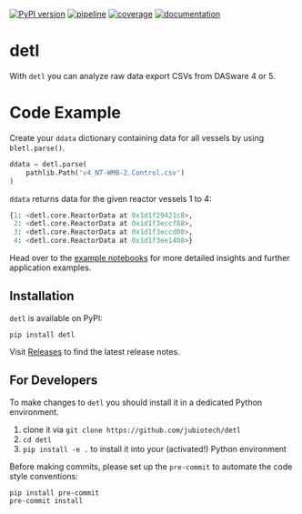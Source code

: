 [![PyPI version](https://img.shields.io/pypi/v/detl)](https://pypi.org/project/detl)
[![pipeline](https://github.com/jubiotech/detl/workflows/pipeline/badge.svg)](https://github.com/jubiotech/detl/actions)
[![coverage](https://codecov.io/gh/jubiotech/detl/branch/main/graph/badge.svg)](https://codecov.io/gh/jubiotech/detl)
[![documentation](https://readthedocs.org/projects/detl/badge/?version=latest)](https://detl.readthedocs.io/en/latest/?badge=latest)


# detl
With `detl` you can analyze raw data export CSVs from DASware 4 or 5.

# Code Example

Create your `ddata` dictionary containing data for all vessels by using `bletl.parse()`.

```python
ddata = detl.parse(
    pathlib.Path('v4_NT-WMB-2.Control.csv')
)
```

`ddata` returns data for the given reactor vessels 1 to 4:

```python
{1: <detl.core.ReactorData at 0x1d1f29421c8>,
 2: <detl.core.ReactorData at 0x1d1f3eccf88>,
 3: <detl.core.ReactorData at 0x1d1f3eccd08>,
 4: <detl.core.ReactorData at 0x1d1f3ee1408>}
 ```
Head over to the [example notebooks](https://github.com/JuBiotech/detl/tree/main/notebooks) for more detailed insights and further application examples.

## Installation
`detl` is available on PyPI:

```shell
pip install detl
```

Visit [Releases](https://github.com/JuBiotech/detl/releases) to find the latest release notes.

## For Developers
To make changes to  `detl` you should install it in a dedicated Python environment.
1. clone it via `git clone https://github.com/jubiotech/detl`
2. `cd detl`
3. `pip install -e .` to install it into your (activated!) Python environment

Before making commits, please set up the `pre-commit` to automate the code style conventions:

```shell
pip install pre-commit
pre-commit install
```
